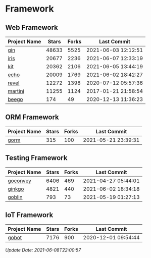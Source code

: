 # Framework

## Web Framework
| Project Name | Stars | Forks | Last Commit |
| ------------ | ----- | ----- | ----------- |
| [gin](https://github.com/gin-gonic/gin) | 48633 | 5525 | 2021-06-03 12:12:51 |
| [iris](https://github.com/kataras/iris) | 20677 | 2236 | 2021-06-07 12:33:19 |
| [kit](https://github.com/go-kit/kit) | 20362 | 2106 | 2021-06-05 13:44:19 |
| [echo](https://github.com/labstack/echo) | 20009 | 1769 | 2021-06-02 18:42:27 |
| [revel](https://github.com/revel/revel) | 12272 | 1398 | 2020-07-12 05:57:36 |
| [martini](https://github.com/go-martini/martini) | 11255 | 1124 | 2017-01-21 21:58:54 |
| [beego](https://github.com/astaxie/beego) | 174 | 49 | 2020-12-13 11:36:23 |

## ORM Framework
| Project Name | Stars | Forks | Last Commit |
| ------------ | ----- | ----- | ----------- |
| [gorm](https://github.com/jinzhu/gorm) | 315 | 100 | 2021-05-21 23:39:31 |

## Testing Framework
| Project Name | Stars | Forks | Last Commit |
| ------------ | ----- | ----- | ----------- |
| [goconvey](https://github.com/smartystreets/goconvey) | 6406 | 469 | 2021-04-27 05:44:01 |
| [ginkgo](https://github.com/onsi/ginkgo) | 4821 | 440 | 2021-06-02 18:34:18 |
| [goblin](https://github.com/franela/goblin) | 793 | 73 | 2021-05-19 01:27:13 |

## IoT Framework
| Project Name | Stars | Forks | Last Commit |
| ------------ | ----- | ----- | ----------- |
| [gobot](https://github.com/hybridgroup/gobot) | 7176 | 900 | 2020-12-01 09:54:44 |

*Update Date: 2021-06-08T22:00:57*